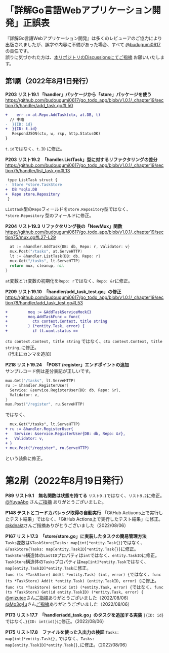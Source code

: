 # 「詳解Go言語Webアプリケーション開発」正誤表

『詳解Go言語Webアプリケーション開発』は多くのレビューアのご協力により出版されましたが、誤字や内容に不備があった場合、すべて [@budugumi0617](https://github.com/budougumi0617) の責任です。  
誤りに気づかれた方は、[本リポジトリのDiscussionsにてご指摘](https://github.com/budougumi0617/go_todo_app/discussions) お願いいたします。


## 第1刷（2022年8月1日発行）
**P203 リスト19.1 「handler」パッケージから「store」パッケージを使う**  
https://github.com/budougumi0617/go_todo_app/blob/v1.0.1/_chapter19/section75/handler/add_task.go#L50
```diff
+    err := at.Repo.AddTask(ctx, at.DB, t)
  // 中略
-  }{ID: id}
+  }{ID: t.id}
   RespondJSON(ctx, w, rsp, http.StatusOK)
}
```
`t.id`ではなく、`t.ID` に修正。

**P203 リスト19.2　「handler.ListTask」型に対するリファクタリングの差分**  
https://github.com/budougumi0617/go_todo_app/blob/v1.0.1/_chapter19/section75/handler/list_task.go#L13

```diff
 type ListTask struct {
-  Store *store.TaskStore
+  DB *sqlx.DB
+  Repo store.Repository
 }
```
`ListTask`型の`Repo`フィールドを`store.Repository`型ではなく、`*store.Repository` 型のフィールドに修正。

**P204 リスト19.3 リファクタリング後の「NewMux」関数**  
https://github.com/budougumi0617/go_todo_app/blob/v1.0.1/_chapter19/section75/mux.go#L27-L29
```go
  at := &handler.AddTask{DB: db, Repo: r, Validator: v}
  mux.Post("/tasks", at.ServeHTTP)
  lt := &handler.ListTask{DB: db, Repo: r}
  mux.Get("/tasks", lt.ServeHTTP)
  return mux, cleanup, nil
}
```

`at`変数と`lt`変数の初期化を`Repo: r`ではなく、`Repo: &r`に修正。

**P209 リスト19.10　「handler/add_task_test.go」の修正**  
https://github.com/budougumi0617/go_todo_app/blob/v1.0.1/_chapter19/section78/handler/add_task_test.go#L53
```diff
+         moq := &AddTaskServiceMock{}
+         moq.AddTaskFunc = func(
+           ctx context.Context, title string
+         ) (*entity.Task, error) {
+           if tt.want.status ==
```

`ctx context.Context, title string` ではなく、`ctx context.Context, title string,`に修正。  
（行末にカンマを追加）

**P218 リスト19.24　「POST /register」エンドポイントの追加**  
サンプルコード例は差分表記が正しいです。

```go
mux.Get("/tasks", lt.ServeHTTP)
ru := &handler.RegisterUser{
  Service: &service.RegisterUser{DB: db, Repo: &r},
  Validator: v,
}
mux.Post("/register", ru.ServeHTTP)
```
ではなく、
```diff
  mux.Get("/tasks", lt.ServeHTTP)
+ ru := &handler.RegisterUser{
+   Service: &service.RegisterUser{DB: db, Repo: &r},
+   Validator: v,
+ }
+ mux.Post("/register", ru.ServeHTTP)
```
という装飾に修正。

# 第2刷（2022年8月19日発行）
**P89 リスト9.1　無名関数は状態を持てる**
`リスト9.1`ではなく、`リスト9.2`に修正。  
[@YuyaAbo](https://github.com/YuyaAbo) さん[ご指摘](https://github.com/budougumi0617/go_todo_app/discussions/22) ありがとうございました。

**P148 テストとコードカバレッジ取得の自動実行**
「GitHub Actiuons上で実行したテスト結果」ではなく、「GitHub Actions上で実行したテスト結果」に修正。  
[@kdnakt](https://twitter.com/kdnakt)さんご指摘ありがとうございました（2022/08/06）

**P167 リスト17.3　「store/store.go」に実装したタスクの簡易管理方法**  
`Tasks`変数は`&TaskStore{Tasks: map[int]*entity.Task{}}`ではなく、`&TaskStore{Tasks: map[entity.TaskID]*entity.Task{}}`に修正。  
`TaskStore`構造体の`LastID`プロパティは`int`ではなく、`entity.TaskID`に修正。  
`TaskStore`構造体の`Tasks`プロパティは`map[int]*entity.Task`ではなく、`map[entity.TaskID]*entity.Task`に修正。  
`func (ts *TaskStore) Add(t *entity.Task) (int, error) {`ではなく、`func (ts *TaskStore) Add(t *entity.Task) (entity.TaskID, error) {`に修正。
`func (ts *TaskStore) Get(id int) (*entity.Task, error) {`ではなく、`func (ts *TaskStore) Get(id entity.TaskID) (*entity.Task, error) {`
[@mizutec](https://twitter.com/mizutec)さん[ご指摘](https://twitter.com/mizutec/status/1555043156865208320)ありがとうございました（2022/08/06）  
[@Mo3g4u](https://github.com/Mo3g4u)さん[ご指摘](https://github.com/budougumi0617/go_todo_app/discussions/25)ありがとうございました（2022/08/06）

**P173 リスト17.7　「handler/add_task.go」のタスクを追加する実装**
`}{ID: id}` ではなく、`}{ID: int(id)}`に修正。（2022/08/06）

**P175 リスト17.8　ファイルを使った入出力の検証**
`Tasks: map[int]*entity.Task{},` ではなく、`Tasks: map[entity.TaskID]*entity.Task{},`に修正。（2022/08/06）
